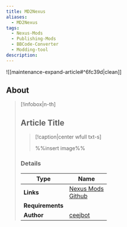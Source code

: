 ```yaml
---
title: MD2Nexus
aliases:
  - MD2Nexus
tags:
  - Nexus-Mods
  - Publishing-Mods
  - BBCode-Converter
  - Modding-tool
description: 
---
```


![[maintenance-expand-article#^6fc39d|clean]]

## About

> [!infobox|n-th]
> 
> ## Article Title
> 
> > [!caption|center wfull txt-s]
> > 
> > %%insert image%%
> > 
> 
> ### Details
> 
> | Type | Name |
> | --- | --- |
> | **Links** | [Nexus Mods](https://www.nexusmods.com/skyrimspecialedition/mods/100441)<br>[Github](https://github.com/ceejbot/md2nexus) |
> | **Requirements** |  |
> | **Author** | [ceejbot](https://www.nexusmods.com/skyrimspecialedition/users/60096776) |